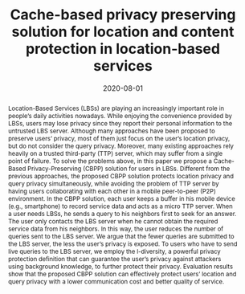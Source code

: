 ---
title: "Cache-based privacy preserving solution for location and content protection in location-based services"
abstract: "Location-Based Services (LBSs) are playing an increasingly important role in people’s daily activities nowadays. While enjoying the convenience provided by LBSs, users may lose privacy since they report their personal information to the untrusted LBS server. Although many approaches have been proposed to preserve users’ privacy, most of them just focus on the user’s location privacy, but do not consider the query privacy. Moreover, many existing approaches rely heavily on a trusted third-party (TTP) server, which may suffer from a single point of failure. To solve the problems above, in this paper we propose a Cache-Based Privacy-Preserving (CBPP) solution for users in LBSs. Different from the previous approaches, the proposed CBPP solution protects location privacy and query privacy simultaneously, while avoiding the problem of TTP server by having users collaborating with each other in a mobile peer-to-peer (P2P) environment. In the CBPP solution, each user keeps a buffer in his mobile device (e.g., smartphone) to record service data and acts as a micro TTP server. When a user needs LBSs, he sends a query to his neighbors first to seek for an answer. The user only contacts the LBS server when he cannot obtain the required service data from his neighbors. In this way, the user reduces the number of queries sent to the LBS server. We argue that the fewer queries are submitted to the LBS server, the less the user’s privacy is exposed. To users who have to send live queries to the LBS server, we employ the l-diversity, a powerful privacy protection definition that can guarantee the user’s privacy against attackers using background knowledge, to further protect their privacy. Evaluation results show that the proposed CBPP solution can effectively protect users’ location and query privacy with a lower communication cost and better quality of service."
collection: publications
permalink: /publication/cui2020cache
date: 2020-08-01
venue: 'Sensors'
paperurl: '/files/pdf/papers/cui2020cache.pdf'
link: 'https://doi.org/10.3390/s20164651'
citation: 'Yuanbo Cui, Fei Gao, Wenmin Li, Yijie Shi, Hua Zhang, Qiaoyan Wen, Emmanouil Panaousis (2020). 
	&quot;An options approach to cybersecurity investment.&quot; 
	<i>Sensors</i>, 20(16), 4651. <br> 
	<span style="color:#2979ab;">(JCR 2019: 3.275, CiteScore 2019: 5.8)</span>'
---